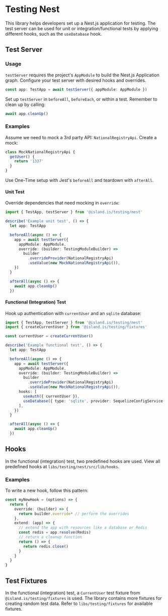 # Testing Nest

This library helps developers set up a Nest.js application for testing. The test server can be used for unit or integration/functional tests by applying different hooks, such as the `useDatabase` hook.

## Test Server

### Usage

`testServer` requires the project's `AppModule` to build the Nest.js Application graph. Configure your test server with desired hooks and overrides.

```typescript
const app: TestApp = await testServer({ appModule: AppModule })
```

Set up `testServer` in `beforeAll`, `beforeEach`, or within a test. Remember to clean up by calling:

```typescript
await app.cleanUp()
```

### Examples

Assume we need to mock a 3rd party API: `NationalRegistryApi`. Create a mock:

```typescript
class MockNationalRegistryApi {
  getUser() {
    return '1337'
  }
}
```

Use One-Time setup with Jest's `beforeAll` and teardown with `afterAll`.

#### Unit Test

Override dependencies that need mocking in `override`:

```typescript
import { TestApp, testServer } from '@island.is/testing/nest'

describe('Example unit test', () => {
  let app: TestApp

  beforeAll(async () => {
    app = await testServer({
      appModule: AppModule,
      override: (builder: TestingModuleBuilder) =>
        builder
          .overrideProvider(NationalRegistryApi)
          .useValue(new MockNationalRegistryApi()),
    })
  }

  afterAll(async () => {
    await app.cleanUp()
  })
```

#### Functional (Integration) Test

Hook up authentication with `currentUser` and an `sqlite` database:

```typescript
import { TestApp, testServer } from '@island.is/testing/nest'
import { createCurrentUser } from '@island.is/testing/fixtures'

const currentUser = createCurrentUser()

describe('Example functional test', () => {
  let app: TestApp

  beforeAll(async () => {
    app = await testServer({
      appModule: AppModule,
      override: (builder: TestingModuleBuilder) =>
        builder
          .overrideProvider(NationalRegistryApi)
          .useValue(new MockNationalRegistryApi()),
      hooks: [
        useAuth({ currentUser }),
        useDatabase({ type: 'sqlite', provider: SequelizeConfigService }),
      ],
    })
  }

  afterAll(async () => {
    await app.cleanUp()
  })
```

## Hooks

In the functional (integration) test, two predefined hooks are used. View all predefined hooks at `libs/testing/nest/src/lib/hooks`.

### Examples

To write a new hook, follow this pattern:

```typescript
const myNewHook = (options) => {
  return {
    override: (builder) => {
      return builder.override* // perform the overrides
    },
    extend: (app) => {
      // extend the app with resources like a database or Redis
      const redis = app.resolve(Redis)
      // return a cleanup function
      return () => {
        return redis.close()
      }
    }
  }
}
```

## Test Fixtures

In the functional (integration) test, a `CurrentUser` test fixture from `@island.is/testing/fixtures` is used. The library contains more fixtures for creating random test data. Refer to `libs/testing/fixtures` for available fixtures.